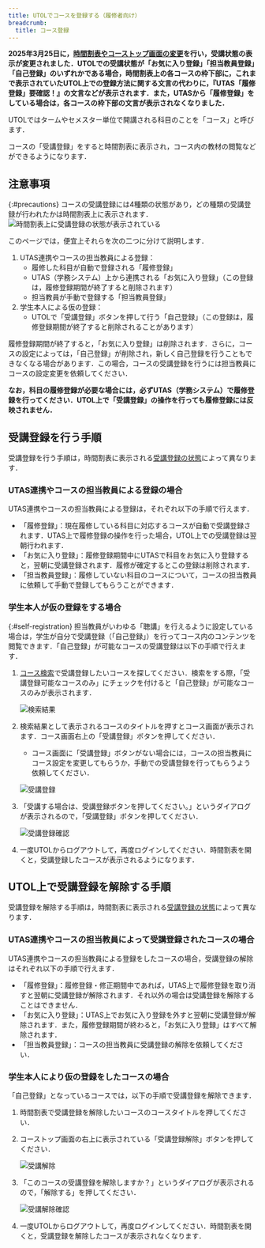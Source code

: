 ```yaml
---
title: UTOLでコースを登録する（履修者向け）
breadcrumb:
  title: コース登録
---
```


<b class="box">
  2025年3月25日に，<a href="/notice/2025/0401-utol-change/">時間割表やコーストップ画面の変更</a>を行い，受講状態の表示が変更されました．UTOLでの受講状態が「お気に入り登録」「担当教員登録」「自己登録」のいずれかである場合，時間割表上の各コースの枠下部に，これまで表示されていたUTOL上での登録方法に関する文言の代わりに，『UTAS「履修登録」要確認！』の文言などが表示されます．また，UTASから「履修登録」をしている場合は，各コースの枠下部の文言が表示されなくなりました．
</b>

UTOLではタームやセメスター単位で開講される科目のことを「コース」と呼びます．

コースの「受講登録」をすると時間割表に表示され，コース内の教材の閲覧などができるようになります．
## 注意事項
{:#precautions}
コースの受講登録には4種類の状態があり，どの種類の受講登録が行われたかは時間割表上に表示されます．
![時間割表上に受講登録の状態が表示されている](./type.png)

このページでは，便宜上それらを次の二つに分けて説明します．
1. UTAS連携やコースの担当教員による登録：
    * 履修した科目が自動で登録される「履修登録」
    * UTAS（学務システム）上から連携される「お気に入り登録」（この登録は，履修登録期間が終了すると削除されます）
    * 担当教員が手動で登録する「担当教員登録」
2. 学生本人による仮の登録：
    * UTOLで「受講登録」ボタンを押して行う「自己登録」（この登録は，履修登録期間が終了すると削除されることがあります）

履修登録期間が終了すると，「お気に入り登録」は削除されます．さらに，コースの設定によっては，「自己登録」が削除され，新しく自己登録を行うこともできなくなる場合があります．この場合，コースの受講登録を行うには担当教員にコースの設定変更を依頼してください．

**なお，科目の履修登録が必要な場合には，必ずUTAS（学務システム）で履修登録を行ってください．UTOL上で「受講登録」の操作を行っても履修登録には反映されません．**
## 受講登録を行う手順
受講登録を行う手順は，時間割表に表示される[受講登録の状態](#precautions)によって異なります．
### UTAS連携やコースの担当教員による登録の場合
UTAS連携やコースの担当教員による登録は，それぞれ以下の手順で行えます．
* 「履修登録」：現在履修している科目に対応するコースが自動で受講登録されます．UTAS上で履修登録の操作を行った場合，UTOL上での受講登録は翌朝行われます．
* 「お気に入り登録」：履修登録期間中にUTASで科目をお気に入り登録すると，翌朝に受講登録されます．履修が確定するとこの登録は削除されます．
* 「担当教員登録」：履修していない科目のコースについて，コースの担当教員に依頼して手動で登録してもらうことができます．

### 学生本人が仮の登録をする場合
{:#self-registration}
担当教員がいわゆる「聴講」を行えるように設定している場合は，学生が自分で受講登録（「自己登録」）を行ってコース内のコンテンツを閲覧できます．「自己登録」が可能なコースの受講登録は以下の手順で行えます．
1. [コース検索](/utol/students/course_search/)で受講登録したいコースを探してください．検索をする際，「受講登録可能なコースのみ」にチェックを付けると「自己登録」が可能なコースのみが表示されます．

    ![検索結果](./search.png)
2. 検索結果として表示されるコースのタイトルを押すとコース画面が表示されます．コース画面右上の「受講登録」ボタンを押してください．
    * コース画面に「受講登録」ボタンがない場合には，コースの担当教員にコース設定を変更してもらうか，手動での受講登録を行ってもらうよう依頼してください．

    ![受講登録](./reg1.png)
3. 「受講する場合は、受講登録ボタンを押してください。」というダイアログが表示されるので，「受講登録」ボタンを押してください．

    ![受講登録確認](./reg2.png)
4. 一度UTOLからログアウトして，再度ログインしてください．時間割表を開くと，受講登録したコースが表示されるようになります．

## UTOL上で受講登録を解除する手順
受講登録を解除する手順は，時間割表に表示される[受講登録の状態](#precautions)によって異なります．

### UTAS連携やコースの担当教員によって受講登録されたコースの場合
UTAS連携やコースの担当教員による登録をしたコースの場合，受講登録の解除はそれぞれ以下の手順で行えます．

* 「履修登録」：履修登録・修正期間中であれば，UTAS上で履修登録を取り消すと翌朝に受講登録が解除されます．それ以外の場合は受講登録を解除することはできません．
* 「お気に入り登録」：UTAS上でお気に入り登録を外すと翌朝に受講登録が解除されます．また，履修登録期間が終わると，「お気に入り登録」はすべて解除されます．
* 「担当教員登録」：コースの担当教員に受講登録の解除を依頼してください．

### 学生本人により仮の登録をしたコースの場合
「自己登録」となっているコースでは，以下の手順で受講登録を解除できます．
1. 時間割表で受講登録を解除したいコースのコースタイトルを押してください．
2. コーストップ画面の右上に表示されている「受講登録解除」ボタンを押してください．

    ![受講解除](./unreg1.png)
3. 「このコースの受講登録を解除しますか？」というダイアログが表示されるので，「解除する」を押してください．
    
    ![受講解除確認](./unreg2.png)
4. 一度UTOLからログアウトして，再度ログインしてください．時間割表を開くと，受講登録を解除したコースが表示されなくなります．
